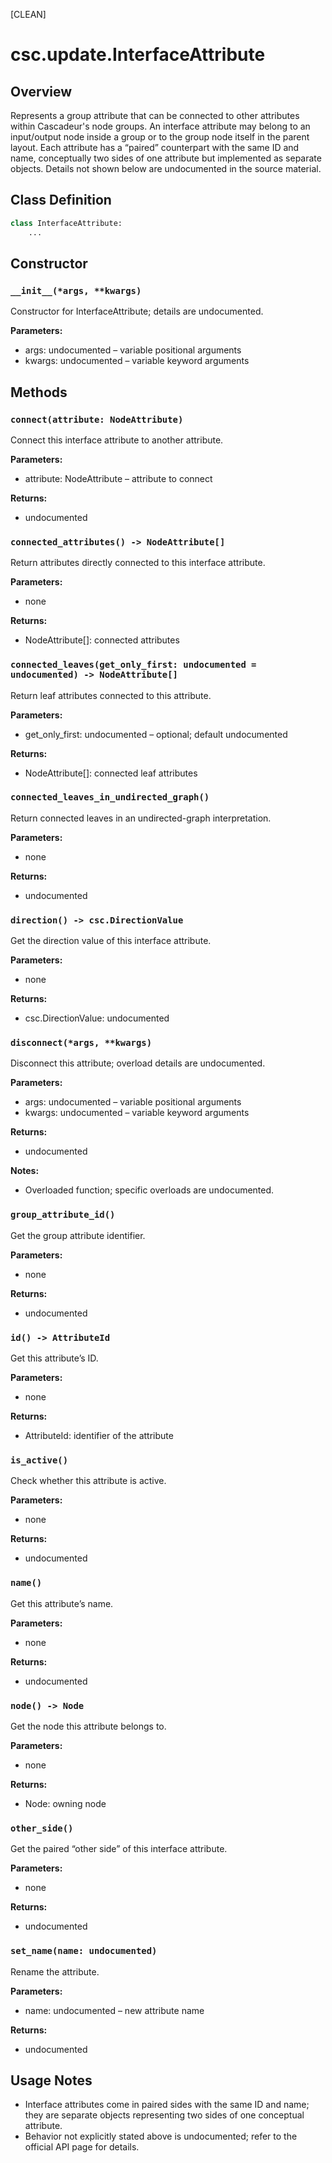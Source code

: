 [CLEAN]

# csc.update.InterfaceAttribute

## Overview
Represents a group attribute that can be connected to other attributes within Cascadeur's node groups. An interface attribute may belong to an input/output node inside a group or to the group node itself in the parent layout. Each attribute has a “paired” counterpart with the same ID and name, conceptually two sides of one attribute but implemented as separate objects. Details not shown below are undocumented in the source material.

## Class Definition
```python
class InterfaceAttribute:
    ...
```

## Constructor

### `__init__(*args, **kwargs)`
Constructor for InterfaceAttribute; details are undocumented.

**Parameters:**
- args: undocumented – variable positional arguments
- kwargs: undocumented – variable keyword arguments

## Methods

### `connect(attribute: NodeAttribute)`
Connect this interface attribute to another attribute.

**Parameters:**
- attribute: NodeAttribute – attribute to connect

**Returns:**
- undocumented

### `connected_attributes() -> NodeAttribute[]`
Return attributes directly connected to this interface attribute.

**Parameters:**
- none

**Returns:**
- NodeAttribute[]: connected attributes

### `connected_leaves(get_only_first: undocumented = undocumented) -> NodeAttribute[]`
Return leaf attributes connected to this attribute.

**Parameters:**
- get_only_first: undocumented – optional; default undocumented

**Returns:**
- NodeAttribute[]: connected leaf attributes

### `connected_leaves_in_undirected_graph()`
Return connected leaves in an undirected-graph interpretation.

**Parameters:**
- none

**Returns:**
- undocumented

### `direction() -> csc.DirectionValue`
Get the direction value of this interface attribute.

**Parameters:**
- none

**Returns:**
- csc.DirectionValue: undocumented

### `disconnect(*args, **kwargs)`
Disconnect this attribute; overload details are undocumented.

**Parameters:**
- args: undocumented – variable positional arguments
- kwargs: undocumented – variable keyword arguments

**Returns:**
- undocumented

**Notes:**
- Overloaded function; specific overloads are undocumented.

### `group_attribute_id()`
Get the group attribute identifier.

**Parameters:**
- none

**Returns:**
- undocumented

### `id() -> AttributeId`
Get this attribute’s ID.

**Parameters:**
- none

**Returns:**
- AttributeId: identifier of the attribute

### `is_active()`
Check whether this attribute is active.

**Parameters:**
- none

**Returns:**
- undocumented

### `name()`
Get this attribute’s name.

**Parameters:**
- none

**Returns:**
- undocumented

### `node() -> Node`
Get the node this attribute belongs to.

**Parameters:**
- none

**Returns:**
- Node: owning node

### `other_side()`
Get the paired “other side” of this interface attribute.

**Parameters:**
- none

**Returns:**
- undocumented

### `set_name(name: undocumented)`
Rename the attribute.

**Parameters:**
- name: undocumented – new attribute name

**Returns:**
- undocumented

## Usage Notes
- Interface attributes come in paired sides with the same ID and name; they are separate objects representing two sides of one conceptual attribute.
- Behavior not explicitly stated above is undocumented; refer to the official API page for details.

